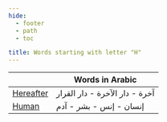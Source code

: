 ```yaml
---
hide:
  - footer
  - path
  - toc

title: Words starting with letter "H"
---
```


|  | Words in Arabic |
| ---- | ---- |
| [Hereafter](../A/aakhirah.md) | آخرة - دار الآخرة - دار القرار |
| [Human](../M/man.md) | إنسان - إنس - بشر - آدم |